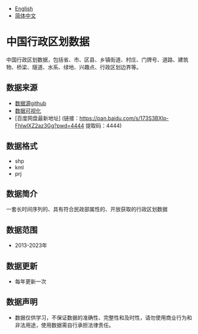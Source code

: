 - [English](./README_en.md)
- [简体中文](./README_zh.md)
# 中国行政区划数据

中国行政区划数据，包括省、市、区县、乡镇街道、村庄、门牌号、道路、建筑物、桥梁、隧道、水系、绿地、兴趣点、行政区划边界等。

## 数据来源

- [数据源github](https://github.com/ruiduobao/shengshixian.com)
- [数据可视化](https://map.ruiduobao.com/)    
- [百度网盘最新地址] (链接：https://pan.baidu.com/s/173S3BXlp-FhlwlXZ2az3Gg?pwd=4444 提取码：4444)
## 数据格式 
- shp
- kml
- prj
## 数据简介
 一套长时间序列的、具有符合民政部属性的、开放获取的行政区划数据
## 数据范围
- 2013-2023年
## 数据更新
- 每年更新一次
## 数据声明
- 数据仅供学习，不保证数据的准确性、完整性和及时性，请勿使用商业行为和非法用途，使用数据需自行承担法律责任。


